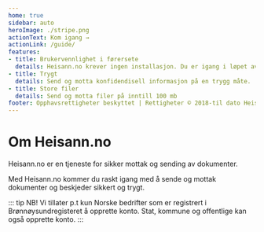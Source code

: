 ```yaml
---
home: true
sidebar: auto
heroImage: ./stripe.png
actionText: Kom igang →
actionLink: /guide/
features:
- title: Brukervennlighet i førersete
  details: Heisann.no krever ingen installasjon. Du er igang i løpet av 15 minutt
- title: Trygt
  details: Send og motta konfidendisell informasjon på en trygg måte.
- title: Store filer
  details: Send og motta filer på inntill 100 mb
footer: Opphavsrettigheter beskyttet | Rettigheter © 2018-til dato Heisann.no
---
```



# Om Heisann.no

Heisann.no er en tjeneste for sikker mottak og sending av dokumenter.

Med Heisann.no kommer du raskt igang med å sende og mottak dokumenter og beskjeder sikkert og trygt.

::: tip NB!
Vi tillater p.t kun Norske bedrifter som er registrert i Brønnøysundregisteret å opprette konto. Stat, kommune og offentlige kan også opprette konto. 
:::



